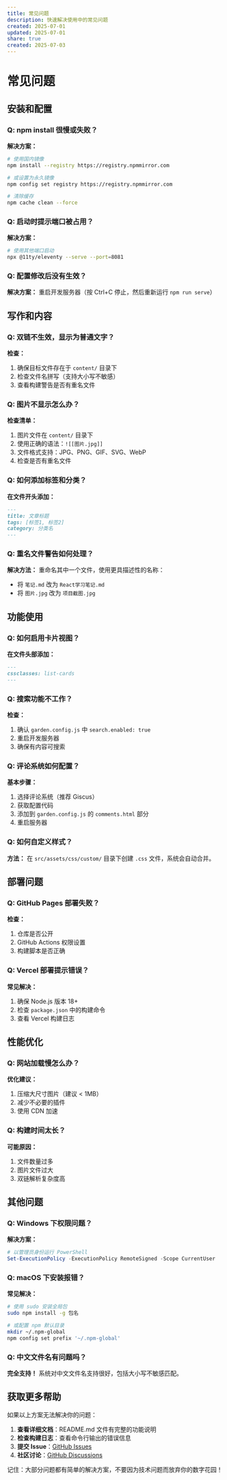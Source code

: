 ```yaml
---
title: 常见问题
description: 快速解决使用中的常见问题
created: 2025-07-01
updated: 2025-07-01
share: true
created: 2025-07-03
---
```


# 常见问题

## 安装和配置

### Q: npm install 很慢或失败？
**解决方案：**
```bash
# 使用国内镜像
npm install --registry https://registry.npmmirror.com

# 或设置为永久镜像
npm config set registry https://registry.npmmirror.com

# 清除缓存
npm cache clean --force
```

### Q: 启动时提示端口被占用？
**解决方案：**
```bash
# 使用其他端口启动
npx @11ty/eleventy --serve --port=8081
```

### Q: 配置修改后没有生效？
**解决方案：**
重启开发服务器（按 Ctrl+C 停止，然后重新运行 `npm run serve`）

## 写作和内容

### Q: 双链不生效，显示为普通文字？
**检查：**
1. 确保目标文件存在于 `content/` 目录下
2. 检查文件名拼写（支持大小写不敏感）
3. 查看构建警告是否有重名文件

### Q: 图片不显示怎么办？
**检查清单：**
1. 图片文件在 `content/` 目录下
2. 使用正确的语法：`![[图片.jpg]]`
3. 文件格式支持：JPG、PNG、GIF、SVG、WebP
4. 检查是否有重名文件

### Q: 如何添加标签和分类？
**在文件开头添加：**
```markdown
---
title: 文章标题
tags: [标签1, 标签2]
category: 分类名
---
```

### Q: 重名文件警告如何处理？
**解决方法：**
重命名其中一个文件，使用更具描述性的名称：
- 将 `笔记.md` 改为 `React学习笔记.md`
- 将 `图片.jpg` 改为 `项目截图.jpg`

## 功能使用

### Q: 如何启用卡片视图？
**在文件头部添加：**
```markdown
---
cssclasses: list-cards
---
```

### Q: 搜索功能不工作？
**检查：**
1. 确认 `garden.config.js` 中 `search.enabled: true`
2. 重启开发服务器
3. 确保有内容可搜索

### Q: 评论系统如何配置？
**基本步骤：**
1. 选择评论系统（推荐 Giscus）
2. 获取配置代码
3. 添加到 `garden.config.js` 的 `comments.html` 部分
4. 重启服务器

### Q: 如何自定义样式？
**方法：**
在 `src/assets/css/custom/` 目录下创建 `.css` 文件，系统会自动合并。

## 部署问题

### Q: GitHub Pages 部署失败？
**检查：**
1. 仓库是否公开
2. GitHub Actions 权限设置
3. 构建脚本是否正确

### Q: Vercel 部署提示错误？
**常见解决：**
1. 确保 Node.js 版本 18+
2. 检查 `package.json` 中的构建命令
3. 查看 Vercel 构建日志

## 性能优化

### Q: 网站加载慢怎么办？
**优化建议：**
1. 压缩大尺寸图片（建议 < 1MB）
2. 减少不必要的插件
3. 使用 CDN 加速

### Q: 构建时间太长？
**可能原因：**
1. 文件数量过多
2. 图片文件过大
3. 双链解析复杂度高

## 其他问题

### Q: Windows 下权限问题？
**解决方案：**
```powershell
# 以管理员身份运行 PowerShell
Set-ExecutionPolicy -ExecutionPolicy RemoteSigned -Scope CurrentUser
```

### Q: macOS 下安装报错？
**常见解决：**
```bash
# 使用 sudo 安装全局包
sudo npm install -g 包名

# 或配置 npm 默认目录
mkdir ~/.npm-global
npm config set prefix '~/.npm-global'
```

### Q: 中文文件名有问题吗？
**完全支持！** 系统对中文文件名支持很好，包括大小写不敏感匹配。

## 获取更多帮助

如果以上方案无法解决你的问题：

1. **查看详细文档**：README.md 文件有完整的功能说明
2. **检查构建日志**：查看命令行输出的错误信息
3. **提交 Issue**：[GitHub Issues](https://github.com/weichen-ink/digital-garden-eleventy-theme/issues)
4. **社区讨论**：[GitHub Discussions](https://github.com/weichen-ink/digital-garden-eleventy-theme/discussions)

记住：大部分问题都有简单的解决方案，不要因为技术问题而放弃你的数字花园！